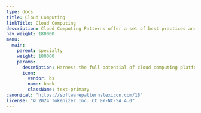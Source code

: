 ```yaml
---
type: docs
title: Cloud Computing
linkTitle: Cloud Computing
description: Cloud Computing Patterns offer a set of best practices and architectural blueprints for designing, deploying, and managing applications and services in the cloud. These patterns address common challenges associated with scalability, resource management, security, and cost-efficiency, enabling organizations to harness the full potential of cloud computing platforms.
nav_weight: 180000
menu:
  main:
    parent: specialty
    weight: 180000
    params:
      description: Harness the full potential of cloud computing platforms.
      icon:
        vendor: bs
        name: book
        className: text-primary
canonical: "https://softwarepatternslexicon.com/18"
license: "© 2024 Tokenizer Inc. CC BY-NC-SA 4.0"
---
```

